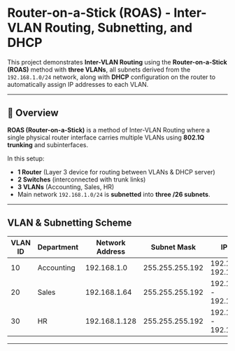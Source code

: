 # Router-on-a-Stick (ROAS) - Inter-VLAN Routing, Subnetting, and DHCP

This project demonstrates **Inter-VLAN Routing** using the **Router-on-a-Stick (ROAS)** method with **three VLANs**, all subnets derived from the `192.168.1.0/24` network, along with **DHCP** configuration on the router to automatically assign IP addresses to each VLAN.

---

## 📜 Overview

**ROAS (Router-on-a-Stick)** is a method of Inter-VLAN Routing where a single physical router interface carries multiple VLANs using **802.1Q trunking** and subinterfaces.

In this setup:
- **1 Router** (Layer 3 device for routing between VLANs & DHCP server)
- **2 Switches** (interconnected with trunk links)
- **3 VLANs** (Accounting, Sales, HR)
- Main network `192.168.1.0/24` is **subnetted** into **three /26 subnets**.

---

## VLAN & Subnetting Scheme

| VLAN ID | Department  | Network Address   | Subnet Mask       | IP Range               | Gateway          |
|---------|-------------|-------------------|-------------------|------------------------|------------------|
| 10      | Accounting  | 192.168.1.0       | 255.255.255.192   | 192.168.1.1 - 192.168.1.62  | 192.168.1.1     |
| 20      | Sales       | 192.168.1.64      | 255.255.255.192   | 192.168.1.65 - 192.168.1.126 | 192.168.1.65    |
| 30      | HR          | 192.168.1.128     | 255.255.255.192   | 192.168.1.129 - 192.168.1.190| 192.168.1.129   |

---
